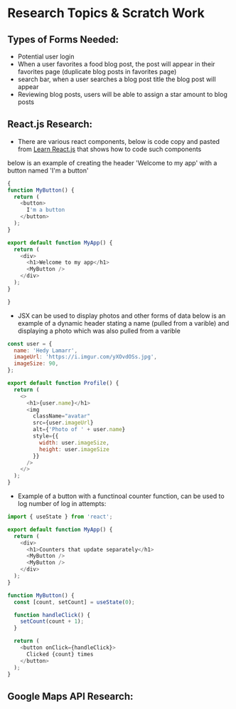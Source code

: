 # Research Topics & Scratch Work

## Types of Forms Needed:
- Potential user login
- When a user favorites a food blog post, the post will appear in their favorites page (duplicate blog posts in favorites page)
- search bar, when a user searches a blog post title the blog post will appear
- Reviewing blog posts, users will be able to assign a star amount to blog posts

## React.js Research:
- There are various react components, below is code copy and pasted from [Learn React.js](https://react.dev/learn) that shows how to code such components

below is an example of creating the header 'Welcome to my app' with a button named 'I'm a button'

```javascript
{
function MyButton() {
  return (
    <button>
      I'm a button
    </button>
  );
}

export default function MyApp() {
  return (
    <div>
      <h1>Welcome to my app</h1>
      <MyButton />
    </div>
  );
}

}
```

- JSX can be used to display photos and other forms of data below is an example of a dynamic header stating a name (pulled from a varible) and displaying a photo which was also pulled from a varible 

```javascript
const user = {
  name: 'Hedy Lamarr',
  imageUrl: 'https://i.imgur.com/yXOvdOSs.jpg',
  imageSize: 90,
};

export default function Profile() {
  return (
    <>
      <h1>{user.name}</h1>
      <img
        className="avatar"
        src={user.imageUrl}
        alt={'Photo of ' + user.name}
        style={{
          width: user.imageSize,
          height: user.imageSize
        }}
      />
    </>
  );
}
```

- Example of a button with a functinoal counter function, can be used to log number of log in attempts:

```javascript
import { useState } from 'react';

export default function MyApp() {
  return (
    <div>
      <h1>Counters that update separately</h1>
      <MyButton />
      <MyButton />
    </div>
  );
}

function MyButton() {
  const [count, setCount] = useState(0);

  function handleClick() {
    setCount(count + 1);
  }

  return (
    <button onClick={handleClick}>
      Clicked {count} times
    </button>
  );
}
```

## Google Maps API Research: